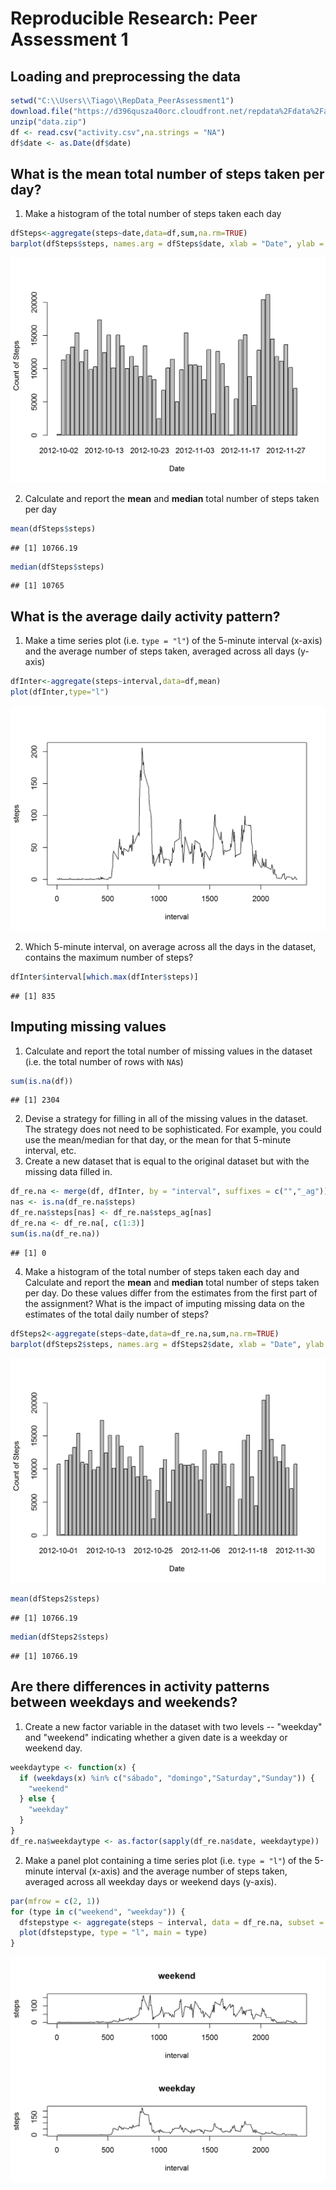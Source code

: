 Reproducible Research: Peer Assessment 1
========================================


## Loading and preprocessing the data

```r
setwd("C:\\Users\\Tiago\\RepData_PeerAssessment1")
download.file("https://d396qusza40orc.cloudfront.net/repdata%2Fdata%2Factivity.zip","data.zip")
unzip("data.zip")
df <- read.csv("activity.csv",na.strings = "NA")
df$date <- as.Date(df$date)
```

## What is the mean total number of steps taken per day?

1. Make a histogram of the total number of steps taken each day


```r
dfSteps<-aggregate(steps~date,data=df,sum,na.rm=TRUE)
barplot(dfSteps$steps, names.arg = dfSteps$date, xlab = "Date", ylab = "Count of Steps")
```

![](PA1_template_files/figure-html/unnamed-chunk-2-1.png)<!-- -->

2. Calculate and report the **mean** and **median** total number of
   steps taken per day


```r
mean(dfSteps$steps)
```

```
## [1] 10766.19
```

```r
median(dfSteps$steps)
```

```
## [1] 10765
```

## What is the average daily activity pattern?

1. Make a time series plot (i.e. `type = "l"`) of the 5-minute
   interval (x-axis) and the average number of steps taken, averaged
   across all days (y-axis)


```r
dfInter<-aggregate(steps~interval,data=df,mean)
plot(dfInter,type="l")
```

![](PA1_template_files/figure-html/unnamed-chunk-4-1.png)<!-- -->

2. Which 5-minute interval, on average across all the days in the
   dataset, contains the maximum number of steps?


```r
dfInter$interval[which.max(dfInter$steps)]
```

```
## [1] 835
```


## Imputing missing values

1. Calculate and report the total number of missing values in the
   dataset (i.e. the total number of rows with `NA`s)


```r
sum(is.na(df))
```

```
## [1] 2304
```

2. Devise a strategy for filling in all of the missing values in the
   dataset. The strategy does not need to be sophisticated. For
   example, you could use the mean/median for that day, or the mean
   for that 5-minute interval, etc.
3. Create a new dataset that is equal to the original dataset but with
   the missing data filled in.


```r
df_re.na <- merge(df, dfInter, by = "interval", suffixes = c("","_ag"))
nas <- is.na(df_re.na$steps)
df_re.na$steps[nas] <- df_re.na$steps_ag[nas]
df_re.na <- df_re.na[, c(1:3)]
sum(is.na(df_re.na))
```

```
## [1] 0
```

4. Make a histogram of the total number of steps taken each day and
   Calculate and report the **mean** and **median** total number of
   steps taken per day. Do these values differ from the estimates from
   the first part of the assignment? What is the impact of imputing
   missing data on the estimates of the total daily number of steps?


```r
dfSteps2<-aggregate(steps~date,data=df_re.na,sum,na.rm=TRUE)
barplot(dfSteps2$steps, names.arg = dfSteps2$date, xlab = "Date", ylab = "Count of Steps")
```

![](PA1_template_files/figure-html/unnamed-chunk-8-1.png)<!-- -->

```r
mean(dfSteps2$steps)
```

```
## [1] 10766.19
```

```r
median(dfSteps2$steps)
```

```
## [1] 10766.19
```


## Are there differences in activity patterns between weekdays and weekends?

1. Create a new factor variable in the dataset with two levels --
   "weekday" and "weekend" indicating whether a given date is a
   weekday or weekend day.


```r
weekdaytype <- function(x) {
  if (weekdays(x) %in% c("sábado", "domingo","Saturday","Sunday")) {
    "weekend"
  } else {
    "weekday"
  }
}
df_re.na$weekdaytype <- as.factor(sapply(df_re.na$date, weekdaytype))
```

2. Make a panel plot containing a time series plot (i.e. `type = "l"`)
   of the 5-minute interval (x-axis) and the average number of steps
   taken, averaged across all weekday days or weekend days
   (y-axis).


```r
par(mfrow = c(2, 1))
for (type in c("weekend", "weekday")) {
  dfstepstype <- aggregate(steps ~ interval, data = df_re.na, subset = df_re.na$weekdaytype == type, FUN = mean)
  plot(dfstepstype, type = "l", main = type)
}
```

![](PA1_template_files/figure-html/unnamed-chunk-10-1.png)<!-- -->

